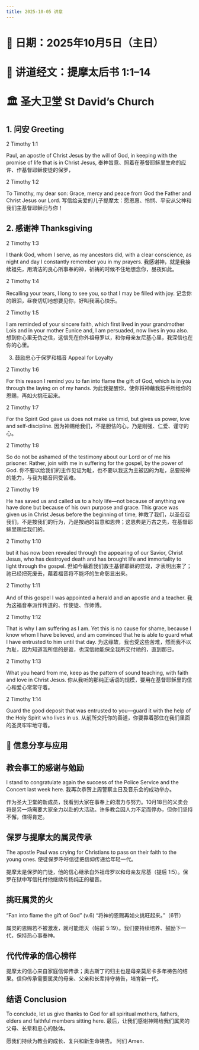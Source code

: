 ```yaml
---
title: 2025-10-05 讲章
---
```

 
# 📅 日期：2025年10月5日（主日）
# 📖 讲道经文：提摩太后书 1:1–14
# 🏛️ 圣大卫堂 St David’s Church

## 1. 问安 Greeting

 2 Timothy 1:1

Paul, an apostle of Christ Jesus by the will of God, in keeping with the promise of life that is in Christ Jesus,
奉神旨意、照着在基督耶稣里生命的应许、作基督耶稣使徒的保罗，

 2 Timothy 1:2

To Timothy, my dear son: Grace, mercy and peace from God the Father and Christ Jesus our Lord.
写信给亲爱的儿子提摩太：愿恩惠、怜悯、平安从父神和我们主基督耶稣归与你！

## 2. 感谢神 Thanksgiving

 2 Timothy 1:3

I thank God, whom I serve, as my ancestors did, with a clear conscience, as night and day I constantly remember you in my prayers.
我感谢神，就是我接续祖先，用清洁的良心所事奉的神，祈祷的时候不住地想念你，昼夜如此。

 2 Timothy 1:4

Recalling your tears, I long to see you, so that I may be filled with joy.
记念你的眼泪，昼夜切切地想要见你，好叫我满心快乐。

 2 Timothy 1:5

I am reminded of your sincere faith, which first lived in your grandmother Lois and in your mother Eunice and, I am persuaded, now lives in you also.
想到你心里无伪之信，这信先在你外祖母罗以，和你母亲友尼基心里，我深信也在你的心里。

3. 鼓励忠心于保罗和福音 Appeal for Loyalty

 2 Timothy 1:6

For this reason I remind you to fan into flame the gift of God, which is in you through the laying on of my hands.
为此我提醒你，使你将神藉我按手所给你的恩赐，再如火挑旺起来。

 2 Timothy 1:7

For the Spirit God gave us does not make us timid, but gives us power, love and self-discipline.
因为神赐给我们，不是胆怯的心，乃是刚强、仁爱、谨守的心。

 2 Timothy 1:8

So do not be ashamed of the testimony about our Lord or of me his prisoner. Rather, join with me in suffering for the gospel, by the power of God.
你不要以给我们的主作见证为耻，也不要以我这为主被囚的为耻，总要按神的能力，与我为福音同受苦难。

 2 Timothy 1:9

He has saved us and called us to a holy life—not because of anything we have done but because of his own purpose and grace. This grace was given us in Christ Jesus before the beginning of time,
神救了我们，以圣召召我们，不是按我们的行为，乃是按祂的旨意和恩典；这恩典是万古之先，在基督耶稣里赐给我们的。

 2 Timothy 1:10

but it has now been revealed through the appearing of our Savior, Christ Jesus, who has destroyed death and has brought life and immortality to light through the gospel.
但如今藉着我们救主基督耶稣的显现，才表明出来了；祂已经把死废去，藉着福音将不能坏的生命彰显出来。

 2 Timothy 1:11

And of this gospel I was appointed a herald and an apostle and a teacher.
我为这福音奉派作传道的、作使徒、作师傅。

 2 Timothy 1:12

That is why I am suffering as I am. Yet this is no cause for shame, because I know whom I have believed, and am convinced that he is able to guard what I have entrusted to him until that day.
为这缘故，我也受这些苦难，然而我不以为耻，因为知道我所信的是谁，也深信祂能保全我所交付祂的，直到那日。

 2 Timothy 1:13

What you heard from me, keep as the pattern of sound teaching, with faith and love in Christ Jesus.
你从我听的那纯正话语的规模，要用在基督耶稣里的信心和爱心常常守着。

 2 Timothy 1:14

Guard the good deposit that was entrusted to you—guard it with the help of the Holy Spirit who lives in us.
从前所交托你的善道，你要靠着那住在我们里面的圣灵牢牢地守着。

## 📝 信息分享与应用

## 教会事工的感谢与勉励

I stand to congratulate again the success of the Police Service and the Concert last week here.
我再次恭贺上周警察主日及音乐会的成功举办。

作为圣大卫堂的新成员，我看到大家在事奉上的潜力与努力。10月18日的义卖会将是另一场需要大家全力以赴的大活动。许多教会因人力不足而停办，但你们坚持不懈，值得肯定。

## 保罗与提摩太的属灵传承

The apostle Paul was crying for Christians to pass on their faith to the young ones.
使徒保罗呼吁信徒把信仰传递给年轻一代。

提摩太是保罗的门徒，他的信心继承自外祖母罗以和母亲友尼基（提后 1:5）。保罗在狱中写信托付他继续传扬纯正的福音。

## 挑旺属灵的火

“Fan into flame the gift of God” (v.6)
“将神的恩赐再如火挑旺起来。”（6节）

属灵的恩赐若不被激发，就可能熄灭（帖前 5:19）。我们要持续培养、鼓励下一代，保持热心事奉神。

## 代代传承的信心榜样

提摩太的信心来自家庭信仰传承；奥古斯丁的归主也是母亲莫尼卡多年祷告的结果。信仰传承需要属灵的母亲、父亲和长辈持守祷告，培育新一代。

## 结语 Conclusion

To conclude, let us give thanks to God for all spiritual mothers, fathers, elders and faithful members sitting here.
最后，让我们感谢神赐给我们属灵的父母、长辈和忠心的肢体。

愿我们持续为教会的成长、复兴和新生命祷告。
阿们 Amen.


